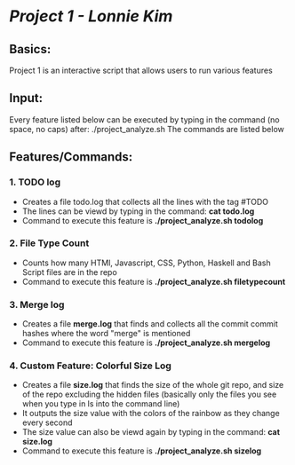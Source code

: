# *Project 1 - Lonnie Kim*


## Basics:

Project 1 is an interactive script that allows users to run various features


## Input:

Every feature listed below can be executed by typing in the command (no space, no caps) after: ./project_analyze.sh 
The commands are listed below


## Features/Commands:

### 1. **TODO log**

- Creates a file todo.log that collects all the lines with the tag #TODO
- The lines can be viewd by typing in the command: **cat todo.log**
- Command to execute this feature is **./project_analyze.sh todolog** 

### 2. **File Type Count**

- Counts how many HTMl, Javascript, CSS, Python, Haskell and Bash Script files are in the repo
- Command to execute this feature is **./project_analyze.sh filetypecount**

### 3. **Merge log** 

- Creates a file **merge.log** that finds and collects all the commit commit hashes where the word "merge" is mentioned
- Command to execute this feature is **./project_analyze.sh mergelog**

### 4. **Custom Feature: Colorful Size Log**
- Creates a file **size.log** that finds the size of the whole git repo, and size of the repo excluding the hidden files (basically only the files you see when you type in ls into the command line)
- It outputs the size value with the colors of the rainbow as they change every second
- The size value can also be viewd again by typing in the command: **cat size.log**
- Command to execute this feature is **./project_analyze.sh sizelog**


